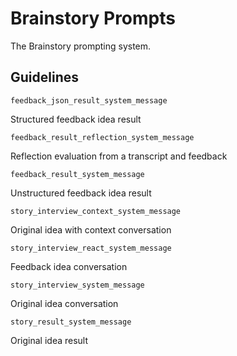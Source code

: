 # Brainstory Prompts

The Brainstory prompting system.

## Guidelines

`feedback_json_result_system_message`

Structured feedback idea result

`feedback_result_reflection_system_message`

Reflection evaluation from a transcript and feedback

`feedback_result_system_message`

Unstructured feedback idea result

`story_interview_context_system_message`

Original idea with context conversation

`story_interview_react_system_message`

Feedback idea conversation

`story_interview_system_message`

Original idea conversation

`story_result_system_message`

Original idea result